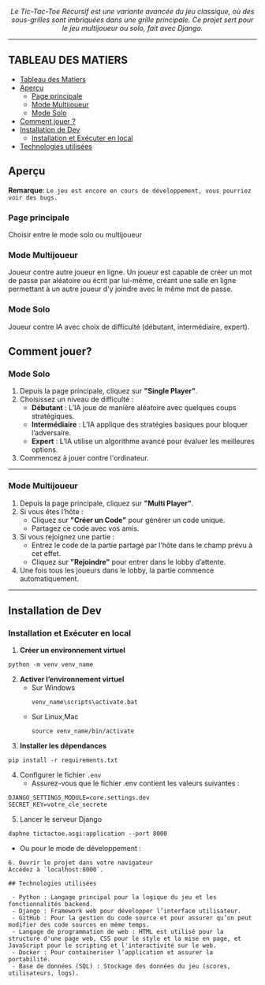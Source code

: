 <p align="center">
    <em>Le Tic-Tac-Toe Récursif est une variante avancée du jeu classique, où des sous-grilles sont imbriquées dans une grille principale.
        Ce projet sert pour le jeu multijoueur ou solo, fait avec Django.</em>
</p>

---

## TABLEAU DES MATIERS

- [Tableau des Matiers](#tableau-des-matiers)
- [Aperçu](#Aperçu)
  - [Page principale](#page-principale)
  - [Mode Multijoueur](#mode-multijoueur)
  - [Mode Solo](#mode-solo)
- [Comment jouer ?](#comment-jouer)
- [Installation de Dev](#installation-de-dev)
  - [Installation et Exécuter en local](#installation-et-exécuter-en-local)
- [Technologies utilisées](#Technologies-utilisées)

## Aperçu

<note>

**Remarque**: `Le jeu est encore en cours de développement, vous pourriez voir des bugs.`

</note>

### Page principale
Choisir entre le mode solo ou multijoueur

### Mode Multijoueur
Joueur contre autre joueur en ligne. 
Un joueur est capable de créer un mot de passe par aléatoire ou écrit par lui-même, 
créant une salle en ligne permettant à un autre joueur d'y joindre avec le même mot de passe.

### Mode Solo
Joueur contre IA avec choix de difficulté (débutant, intermédiaire, expert).


## Comment jouer?

### **Mode Solo**

1. Depuis la page principale, cliquez sur **"Single Player"**.  
2. Choisissez un niveau de difficulté :  
   - **Débutant** : L’IA joue de manière aléatoire avec quelques coups stratégiques.  
   - **Intermédiaire** : L’IA applique des stratégies basiques pour bloquer l’adversaire. 
   - **Expert** : L’IA utilise un algorithme avancé pour évaluer les meilleures options.
3. Commencez à jouer contre l'ordinateur.  

---

### **Mode Multijoueur**

1. Depuis la page principale, cliquez sur **"Multi Player"**.  
2. Si vous êtes l’hôte :  
   - Cliquez sur **"Créer un Code"** pour générer un code unique.  
   - Partagez ce code avec vos amis.  
3. Si vous rejoignez une partie :  
   - Entrez le code de la partie partagé par l’hôte dans le champ prévu à cet effet.  
   - Cliquez sur **"Rejoindre"** pour entrer dans le lobby d’attente.  
4. Une fois tous les joueurs dans le lobby, la partie commence automatiquement.  

---
## Installation de Dev

### Installation et Exécuter en local

1. **Créer un environnement virtuel** 
```
python -m venv venv_name
```
2. **Activer l’environnement virtuel** 
   - Sur Windows  
        ```
        venv_name\scripts\activate.bat
        ```
   - Sur Linux,Mac  
        ```
        source venv_name/bin/activate
        ```
3. **Installer les dépendances**
```
pip install -r requirements.txt

```
4. Configurer le fichier `.env`
   - Assurez-vous que le fichier .env contient les valeurs suivantes :
```
DJANGO_SETTINGS_MODULE=core.settings.dev
SECRET_KEY=votre_cle_secrete
```
5. Lancer le serveur Django
```
daphne tictactoe.asgi:application --port 8000
```
   - Ou pour le mode de développement :
```
6. Ouvrir le projet dans votre navigateur
Accédez à `localhost:8000`.

## Technologies utilisées

 - Python : Langage principal pour la logique du jeu et les fonctionnalités backend. 
 - Django : Framework web pour développer l’interface utilisateur.
 - GitHub : Pour la gestion du code source et pour assurer qu’on peut modifier des code sources en même temps.
 - Langage de programmation de web : HTML est utilisé pour la structure d'une page web, CSS pour le style et la mise en page, et JavaScript pour le scripting et l'interactivité sur le web.
 - Docker : Pour containeriser l’application et assurer la portabilité.
 - Base de données (SQL) : Stockage des données du jeu (scores, utilisateurs, logs).